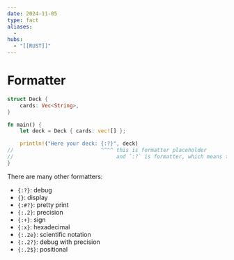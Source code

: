 ```yaml
---
date: 2024-11-05
type: fact
aliases:
  -
hubs:
  - "[[RUST]]"
---
```


# Formatter


```rust
struct Deck {
    cards: Vec<String>,
}

fn main() {
    let deck = Deck { cards: vec![] };

    println!("Here your deck: {:?}", deck)
//                            ^^^^ this is formatter placeholder
//                                 and `:?` is formatter, which means to print debug info
}

```

There are many other formatters:

  - `{:?}`: debug
  - `{}`: display
  - `{:#?}`: pretty print
  - `{:.2}`: precision
  - `{:+}`: sign
  - `{:x}`: hexadecimal
  - `{:.2e}`: scientific notation
  - `{:.2?}`: debug with precision
  - `{:.2$}`: positional


